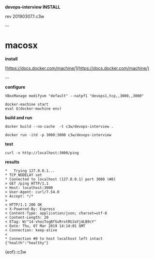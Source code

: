 **devops-interview INSTALL**

rev 20190307.1 c3w

--

# macosx

**install**

[https://docs.docker.com/machine/](https://docs.docker.com/machine/)

--

**configure**

```
VBoxManage modifyvm "default" --natpf1 "devops1,tcp,,3000,,3000"

docker-machine start
eval $(docker-machine env)
```

**build and run**

```
docker build --no-cache  -t c3w/devops-interview .

docker run -itd -p 3000:3000 c3w/devops-interview
```

**test**

```
curl -v http://localhost:3000/ping
```

**results**

```
*   Trying 127.0.0.1...
* TCP_NODELAY set
* Connected to localhost (127.0.0.1) port 3000 (#0)
> GET /ping HTTP/1.1
> Host: localhost:3000
> User-Agent: curl/7.54.0
> Accept: */*
> 
< HTTP/1.1 200 OK
< X-Powered-By: Express
< Content-Type: application/json; charset=utf-8
< Content-Length: 20
< ETag: W/"14-vhoiTogBfSvRrotRUJaYj4LB9cY"
< Date: Thu, 07 Mar 2019 14:14:01 GMT
< Connection: keep-alive
< 
* Connection #0 to host localhost left intact
{"health":"healthy"}
```

{eof}::c3w